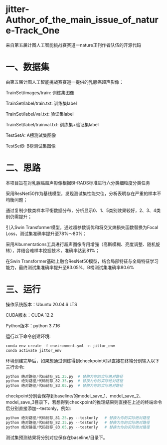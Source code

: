 # jitter-Author_of_the_main_issue_of_nature-Track_One
来自第五届计图人工智能挑战赛赛道一nature正刊作者队伍的开源代码
# 一、数据集
由第五届计图人工智能挑战赛赛道一提供的乳腺癌超声影像：

TrainSet/images/train: 训练集图像

TrainSet/label/train.txt: 训练集label

TrainSet/label/val.txt: 验证集label

TrainSet/label/trainval.txt: 训练集+验证集label

TestSetA: A榜测试集图像

TestSetB: B榜测试集图像
# 二、思路
本项目旨在对乳腺癌超声影像根据BI-RADS标准进行六分类细粒度分类任务

采用ResNet50作为基线模型，发现测试集性能欠佳，分析表明存在严重的样本不均衡问题；

通过复制少数类样本平衡数据分布，分析显示0、1、5类别效果较好，2、3、4类别仍需提升；

引入Swin Transformer模型，通过超参数调优和将交叉熵损失函数替换为Focal Loss，测试集准确率提升至78%～80%；

采用Albumentations工具进行超声图像专用增强（高斯模糊、亮度调整、随机旋转），并结合难样本挖掘技术，准确率达到81%；

在Swin Transformer基础上融合ResNet50模型，结合局部特征与全局特征学习能力，最终测试集准确率提升至83.05%，B榜测试集准确率80.6%
# 三、运行
操作系统版本：Ubuntu 20.04.6 LTS

CUDA版本：CUDA 12.2

Python版本：python 3.7.16

运行以下命令创建环境:
```python
conda env create -f environment.yml -n jittor_env
conda activate jittor_env
```
环境创建完毕后，如果想通过训练得到checkpoint可以直接在终端分别输入以下三行命令:
```python
python 绝对路径/代码封存_81.25.py  # 替换为你的实际绝对路径
python 绝对路径/代码封存_82.35.py  # 替换为你的实际绝对路径
python 绝对路径/代码封存_83.05.py  # 替换为你的实际绝对路径
```
checkpoint分别会保存到baseline/的model_save_1、model_save_2、model_save_3目录下，若想得到checkpoint的推理结果则直接在上述的终端命令后分别直接添加--testonly，例如:
```python
python 绝对路径/代码封存_81.25.py --testonly   # 替换为你的实际绝对路径
python 绝对路径/代码封存_82.35.py --testonly   # 替换为你的实际绝对路径
python 绝对路径/代码封存_83.05.py --testonly   # 替换为你的实际绝对路径
```
测试集预测结果将分别对应保存在baseline/目录下。


